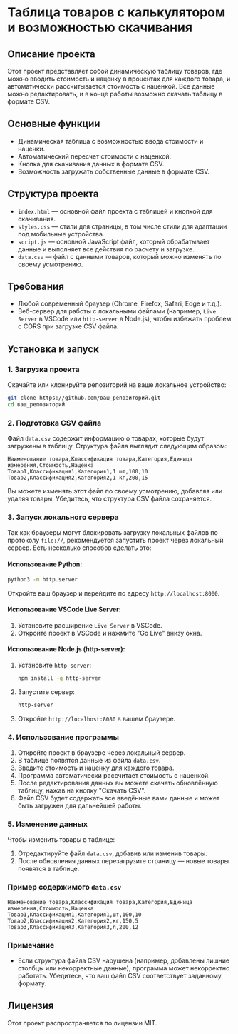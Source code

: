 # Таблица товаров с калькулятором и возможностью скачивания

## Описание проекта

Этот проект представляет собой динамическую таблицу товаров, где можно вводить стоимость и наценку в процентах для каждого товара, и автоматически рассчитывается стоимость с наценкой. Все данные можно редактировать, и в конце работы возможно скачать таблицу в формате CSV.

## Основные функции

- Динамическая таблица с возможностью ввода стоимости и наценки.
- Автоматический пересчет стоимости с наценкой.
- Кнопка для скачивания данных в формате CSV.
- Возможность загружать собственные данные в формате CSV.

## Структура проекта

- `index.html` — основной файл проекта с таблицей и кнопкой для скачивания.
- `styles.css` — стили для страницы, в том числе стили для адаптации под мобильные устройства.
- `script.js` — основной JavaScript файл, который обрабатывает данные и выполняет все действия по расчету и загрузке.
- `data.csv` — файл с данными товаров, который можно изменять по своему усмотрению.

## Требования

- Любой современный браузер (Chrome, Firefox, Safari, Edge и т.д.).
- Веб-сервер для работы с локальными файлами (например, `Live Server` в VSCode или `http-server` в Node.js), чтобы избежать проблем с CORS при загрузке CSV файла.

## Установка и запуск

### 1. Загрузка проекта

Скачайте или клонируйте репозиторий на ваше локальное устройство:

```bash
git clone https://github.com/ваш_репозиторий.git
cd ваш_репозиторий
```

### 2. Подготовка CSV файла

Файл `data.csv` содержит информацию о товарах, которые будут загружены в таблицу. Структура файла выглядит следующим образом:

```csv
Наименование товара,Классификация товара,Категория,Единица измерения,Стоимость,Наценка
Товар1,Классификация1,Категория1,1 шт,100,10
Товар2,Классификация2,Категория2,1 кг,200,15
```

Вы можете изменять этот файл по своему усмотрению, добавляя или удаляя товары. Убедитесь, что структура CSV файла сохраняется.

### 3. Запуск локального сервера

Так как браузеры могут блокировать загрузку локальных файлов по протоколу `file://`, рекомендуется запустить проект через локальный сервер. Есть несколько способов сделать это:

#### Использование Python:
```bash
python3 -m http.server
```
Откройте ваш браузер и перейдите по адресу `http://localhost:8000`.

#### Использование VSCode Live Server:
1. Установите расширение `Live Server` в VSCode.
2. Откройте проект в VSCode и нажмите "Go Live" внизу окна.

#### Использование Node.js (http-server):
1. Установите `http-server`:
   ```bash
   npm install -g http-server
   ```
2. Запустите сервер:
   ```bash
   http-server
   ```
3. Откройте `http://localhost:8080` в вашем браузере.

### 4. Использование программы

1. Откройте проект в браузере через локальный сервер.
2. В таблице появятся данные из файла `data.csv`.
3. Введите стоимость и наценку для каждого товара.
4. Программа автоматически рассчитает стоимость с наценкой.
5. После редактирования данных вы можете скачать обновлённую таблицу, нажав на кнопку "Скачать CSV".
6. Файл CSV будет содержать все введённые вами данные и может быть загружен для дальнейшей работы.

### 5. Изменение данных

Чтобы изменить товары в таблице:
1. Отредактируйте файл `data.csv`, добавив или изменив товары.
2. После обновления данных перезагрузите страницу — новые товары появятся в таблице.

### Пример содержимого `data.csv`

```csv
Наименование товара,Классификация товара,Категория,Единица измерения,Стоимость,Наценка
Товар1,Классификация1,Категория1,шт,100,10
Товар2,Классификация2,Категория2,кг,150,5
Товар3,Классификация3,Категория3,л,200,12
```

### Примечание

- Если структура файла CSV нарушена (например, добавлены лишние столбцы или некорректные данные), программа может некорректно работать. Убедитесь, что ваш файл CSV соответствует заданному формату.
  
## Лицензия

Этот проект распространяется по лицензии MIT.

